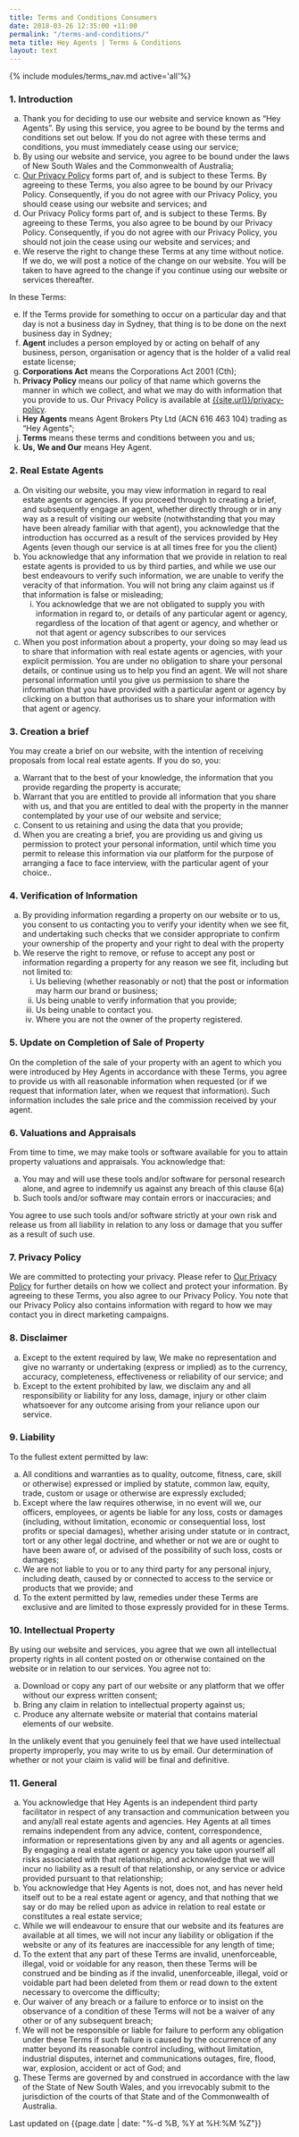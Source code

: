 ```yaml
---
title: Terms and Conditions Consumers
date: 2018-03-26 12:35:00 +11:00
permalink: "/terms-and-conditions/"
meta title: Hey Agents | Terms & Conditions
layout: text
---
```


{% include modules/terms_nav.md active='all'%}
<div class="container py-5">
  <div class="row">
    <div class="col-12 col-lg-8 offset-lg-2">
<h3>1. Introduction</h3>
  <ol type="a">
    <li>Thank you for deciding to use our website and service known as “Hey Agents”. By using this service, you agree to be bound by the terms and conditions set out below. If you do not agree with these terms and conditions, you must immediately cease using our service; </li>
    <li>By using our website and service, you agree to be bound under the laws of New South Wales and the Commonwealth of Australia;</li><li><a href="/privacy-policy">Our Privacy Policy</a> forms part of, and is subject to these Terms. By agreeing to these Terms, you also agree to be bound by our Privacy Policy. Consequently, if you do not agree with our Privacy Policy, you should cease using our website and services; and</li>
    <li>Our Privacy Policy forms part of, and is subject to these Terms. By agreeing to these Terms, you also agree to be bound by our Privacy Policy. Consequently, if you do not agree with our Privacy Policy, you should not join the cease using our website and services; and </li>
    <li>We reserve the right to change these Terms at any time without notice. If we do, we will post a notice of the change on our website. You will be taken to have agreed to the change if you continue using our website or services thereafter.</li>
  </ol>
  <p>In these Terms:</p>
  <ol type="a" start="5">
    <li>If the Terms provide for something to occur on a particular day and that day is not a business day in Sydney, that thing is to be done on the next business day in Sydney;</li>
    <li><strong>Agent</strong> includes a person employed by or acting on behalf of any business, person, organisation or agency that is the holder of a valid real estate license;</li>
    <li><strong>Corporations Act</strong> means the Corporations Act 2001 (Cth);</li>
    <li><strong>Privacy Policy</strong> means our policy of that name which governs the manner in which we collect, and what we may do with information that you provide to us. Our Privacy Policy is available at <a href="/privacy-policy">{{site.url}}/privacy-policy</a>.</li>
    <li><strong>Hey Agents</strong> means Agent Brokers Pty Ltd (ACN 616 463 104) trading as “Hey Agents”;</li>
    <li><strong>Terms</strong> means these terms and conditions between you and us;</li>
    <li><strong>Us, We and Our</strong> means Hey Agent.</li>
  </ol>
<h3>2. Real Estate Agents</h3>
  <ol type="a">
    <li>On visiting our website, you may view information in regard to real estate agents or agencies. If you proceed through to creating a brief, and subsequently engage an agent, whether directly through or in any way as a result of visiting our website (notwithstanding that you may have been already familiar with that agent), you acknowledge that the introduction has occurred as a result of the services provided by Hey Agents (even though our service is at all times free for you the client)</li>
    <li>You acknowledge that any information that we provide in relation to real estate agents is provided to us by third parties, and while we use our best endeavours to verify such information, we are unable to verify the veracity of that information. You will not bring any claim against us if that information is false or misleading; 
    <ol type="i"><li>
    You acknowledge that we are not obligated to supply you with information in regard to, or details of any particular agent or agency, regardless of the location of that agent or agency, and whether or not that agent or agency subscribes to our services
    </li></ol>
    </li>
    <li>When you post information about a property, your doing so may lead us to share that information with real estate agents or agencies, with your explicit permission. You are under no obligation to share your personal details, or continue using us to help you find an agent. We will not share personal information until you give us permission to share the information that you have provided with a particular agent or agency by clicking on a button that authorises us to share your information with that agent or agency.</li>
  </ol>
<h3>3. Creation a brief</h3>
  <p>You may create a brief on our website, with the intention of receiving proposals from local real estate agents. If you do so, you: </p>
  <ol type="a">
    <li>Warrant that to the best of your knowledge, the information that you provide regarding the property is accurate;</li>
    <li>Warrant that you are entitled to provide all information that you share with us, and that you are entitled to deal with the property in the manner contemplated by your use of our website and service;</li>
    <li>Consent to us retaining and using the data that you provide;</li>
    <li>When you are creating a brief, you are providing us and giving us permission to protect your personal information, until which time you permit to release this information via our platform for the purpose of arranging a face to face interview, with the particular agent of your choice..</li>
  </ol>
<h3>4. Verification of Information</h3>
  <ol type="a">
    <li>By providing information regarding a property on our website or to us, you consent to us contacting you to verify your identity when we see fit, and undertaking such checks that we consider appropriate to confirm your ownership of the property and your right to deal with the property</li>
    <li>We reserve the right to remove, or refuse to accept any post or information regarding a property for any reason we see fit, including but not limited to:
      <ol type="i">
        <li>Us believing (whether reasonably or not) that the post or information may harm our brand or business;</li>
        <li>Us being unable to verify information that you provide;</li>
        <li>Us being unable to contact you.</li>
        <li>Where you are not the owner of the property registered.</li>
      </ol>
    </li>
  </ol>
<h3>5. Update on Completion of Sale of Property</h3>
  <p>On the completion of the sale of your property with an agent to which you were introduced by Hey Agents in accordance with these Terms, you agree to provide us with all reasonable information when requested (or if we request that information later, when we request that information).  Such information includes the sale price and the commission received by your agent. </p>
<h3>6. Valuations and Appraisals </h3>
  <p>From time to time, we may make tools or software available for you to attain property valuations and appraisals. You acknowledge that:</p>
  <ol type="a">
    <li>You may and will use these tools and/or software for personal research alone, and agree to indemnify us against any breach of this clause 6(a)</li>
    <li>Such tools and/or software may contain errors or inaccuracies; and </li>
  </ol>
  <p>You agree to use such tools and/or software strictly at your own risk and release us from all liability in relation to any loss or damage that you suffer as a result of such use.</p>
<h3>7. Privacy Policy</h3>
  <p>We are committed to protecting your privacy. Please refer to <a href="/privacy-policy">Our Privacy Policy</a> for further details on how we collect and protect your information. By agreeing to these Terms, you also agree to our Privacy Policy. You note that our Privacy Policy also contains information with regard to how we may contact you in direct marketing campaigns.</p>
<h3>8. Disclaimer</h3>
  <ol type="a">
    <li>Except to the extent required by law, We make no representation and give no warranty or undertaking (express or implied) as to the currency, accuracy, completeness, effectiveness or reliability of our service; and</li>
    <li>Except to the extent prohibited by law, we disclaim any and all responsibility or liability for any loss, damage, injury or other claim whatsoever for any outcome arising from your reliance upon our service.</li>
  </ol>
<h3>9. Liability</h3>
  <p>To the fullest extent permitted by law:</p>
  <ol type="a">
    <li>All conditions and warranties as to quality, outcome, fitness, care, skill or otherwise) expressed or implied by statute, common law, equity, trade, custom or usage or otherwise are expressly excluded;</li>
    <li>Except where the law requires otherwise, in no event will we, our officers, employees, or agents be liable for any loss, costs or damages (including, without limitation, economic or consequential loss, lost profits or special damages), whether arising under statute or in contract, tort or any other legal doctrine, and whether or not we are or ought to have been aware of, or advised of the possibility of such loss, costs or damages;</li>
    <li>We are not liable to you or to any third party for any personal injury, including death, caused by or connected to access to the service or products that we provide; and</li>
    <li>To the extent permitted by law, remedies under these Terms are exclusive and are limited to those expressly provided for in these Terms.</li>
  </ol>
<h3>10. Intellectual Property</h3>
  <p>By using our website and services, you agree that we own all intellectual property rights in all content posted on or otherwise contained on the website or in relation to our services. You agree not to:</p>
  <ol type="a">
    <li>Download or copy any part of our website or any platform that we offer without our express written consent;</li>
    <li>Bring any claim in relation to intellectual property against us;</li>
    <li>Produce any alternate website or material that contains material elements of our website. </li>
  </ol>
  <p>In the unlikely event that you genuinely feel that we have used intellectual property improperly, you may write to us by email. Our determination of whether or not your claim is valid will be final and definitive.</p>
<h3>11. General</h3>
  <ol type="a">
    <li>You acknowledge that Hey Agents is an independent third party facilitator in respect of any transaction and communication between you and any/all real estate agents and agencies.  Hey Agents at all times remains independent from any advice, content, correspondence, information or representations given by any and all agents or agencies.  By engaging a real estate agent or agency you take upon yourself all risks associated with that relationship, and acknowledge that we will incur no liability as a result of that relationship, or any service or advice provided pursuant to that relationship;</li>
    <li>You acknowledge that Hey Agents is not, does not, and has never held itself out to be a real estate agent or agency, and that nothing that we say or do may be relied upon as advice in relation to real estate or constitutes a real estate service;</li>
    <li>While we will endeavour to ensure that our website and its features are available at all times, we will not incur any liability or obligation if the website or any of its features are inaccessible for any length of time;
    </li>
    <li>To the extent that any part of these Terms are invalid, unenforceable, illegal, void or voidable for any reason, then these Terms will be construed and be binding as if the invalid, unenforceable, illegal, void or voidable part had been deleted from them or read down to the extent necessary to overcome the difficulty;</li>
    <li>Our waiver of any breach or a failure to enforce or to insist on the observance of a condition of these Terms will not be a waiver of any other or of any subsequent breach;</li>
    <li>We will not be responsible or liable for failure to perform any obligation under these Terms if such failure is caused by the occurrence of any matter beyond its reasonable control including, without limitation, industrial disputes, internet and communications outages, fire, flood, war, explosion, accident or act of God; and</li>
    <li>These Terms are governed by and construed in accordance with the law of the State of New South Wales, and you irrevocably submit to the jurisdiction of the courts of that State and of the Commonwealth of Australia.</li>
    </ol>
    <p class="text-muted mt-4">Last updated on {{page.date | date: "%-d %B, %Y at %H:%M %Z"}}</p>
    </div>
    </div>
    </div>
